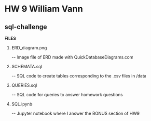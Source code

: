 # HW 9 William Vann 

## sql-challenge

**FILES**

1. ERD_diagram.png

    -- Image file of ERD made with QuickDatabaseDiagrams.com

2. SCHEMATA.sql

    -- SQL code to create tables corresponding to the .csv files in /data

3. QUERIES.sql

    -- SQL code for queries to answer homework questions
    
4. SQL.ipynb 

    -- Jupyter notebook where I answer the BONUS section of HW9

